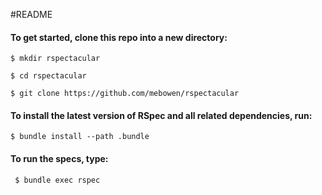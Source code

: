 #README

#### To get started, clone this repo into a new directory:

```
$ mkdir rspectacular

$ cd rspectacular 

$ git clone https://github.com/mebowen/rspectacular

```

#### To install the latest version of RSpec and all related dependencies, run:

` $ bundle install --path .bundle ` 

#### To run the specs, type:

` $ bundle exec rspec`